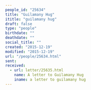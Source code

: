 ```yaml
---
people_id: "25634"
title: "Guilamany Hug"
ititle: "guilamany hug"
draft: false
type: "people"
birthdate: ""
deathdate: ""
social_title: ""
created: "2015-12-19"
modified: "2015-12-19"
url: "/people/25634.html"
sent:
received:
  - url: letter/25635.html
    name: A letter to Guilamany Hug
    iname: a letter to guilamany hug
---
```

